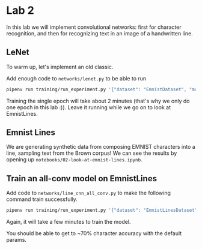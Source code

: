# Lab 2

In this lab we will implement convolutional networks: first for character recognition, and then for recognizing text in an image of a handwritten line.

## LeNet

To warm up, let's implement an old classic.

Add enough code to `networks/lenet.py` to be able to run

```sh
pipenv run training/run_experiment.py '{"dataset": "EmnistDataset", "model": "CharacterModel", "network": "lenet", "train_args": {"epochs": 1}}'
```

Training the single epoch will take about 2 minutes (that's why we only do one epoch in this lab :)).
Leave it running while we go on to look at EmnistLines.

## Emnist Lines

We are generating synthetic data from composing EMNIST characters into a line, sampling text from the Brown corpus!
We can see the results by opening up `notebooks/02-look-at-emnist-lines.ipynb`.

## Train an all-conv model on EmnistLines

Add code to `networks/line_cnn_all_conv.py` to make the following command train successfully.

```sh
pipenv run training/run_experiment.py '{"dataset": "EmnistLinesDataset", "model": "LineModel", "network": "line_cnn_all_conv", "network_args": {"window_width": 16, "window_stride": 8}}'
```

Again, it will take a few minutes to train the model.

You should be able to get to ~70% character accuracy with the default params.

